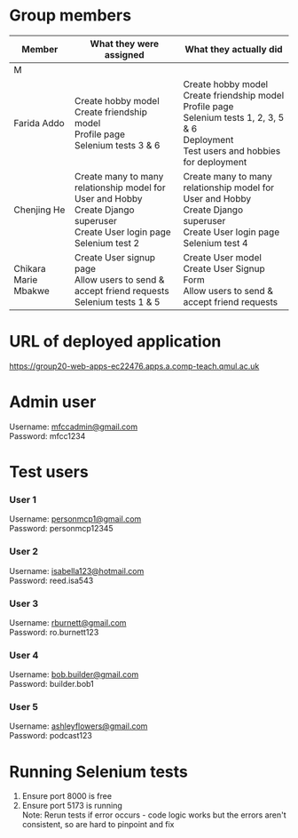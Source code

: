 # Group members

| Member      | What they were assigned                                                                                                                 | What they actually did                                                                                                                                               |
| ----------- | --------------------------------------------------------------------------------------------------------------------------------------- | -------------------------------------------------------------------------------------------------------------------------------------------------------------------- |
| M           |                                                                                                                                         |                                                                                                                                                                      |
| Farida Addo | Create hobby model <br> Create friendship model <br> Profile page <br> Selenium tests 3 & 6                                             | Create hobby model <br> Create friendship model <br> Profile page <br> Selenium tests 1, 2, 3, 5 & 6 <br> Deployment <br> Test users and hobbies for deployment <br> |
| Chenjing He | Create many to many relationship model for User and Hobby <br> Create Django superuser <br> Create User login page <br> Selenium test 2 | Create many to many relationship model for User and Hobby <br> Create Django superuser <br> Create User login page <br> Selenium test 4                              |
| Chikara Marie Mbakwe | Create User signup page <br> Allow users to send & accept friend requests <br> Selenium tests 1 & 5 | Create User model <br> Create User Signup Form <br> Allow users to send & accept friend requests |

# URL of deployed application

https://group20-web-apps-ec22476.apps.a.comp-teach.qmul.ac.uk

# Admin user

Username: mfccadmin@gmail.com <br>
Password: mfcc1234

# Test users

### User 1

Username: personmcp1@gmail.com <br>
Password: personmcp12345

### User 2

Username: isabella123@hotmail.com <br>
Password: reed.isa543

### User 3

Username: rburnett@gmail.com<br>
Password: ro.burnett123

### User 4

Username: bob.builder@gmail.com<br>
Password: builder.bob1

### User 5

Username: ashleyflowers@gmail.com<br>
Password: podcast123

# Running Selenium tests

1. Ensure port 8000 is free
2. Ensure port 5173 is running
   <br>Note: Rerun tests if error occurs - code logic works but the errors aren't consistent, so are hard to pinpoint and fix
